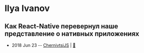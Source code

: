 # Ilya Ivanov

## Как React-Native перевернул наше представление о нативных приложениях
- 2018 Jun 23 -- [ChernivtsiJS](https://youtu.be/99Z9Q6jHfhg)  | [:notebook:](https://chernivtsi.js.org/react-native-and-native-apps/)  

